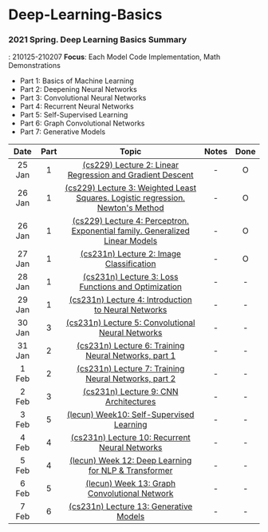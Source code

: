 # Deep-Learning-Basics

### 2021 Spring. Deep Learning Basics Summary

: 210125-210207
**Focus**: Each Model Code Implementation, Math Demonstrations

- Part 1: Basics of Machine Learning
- Part 2: Deepening Neural Networks
- Part 3: Convolutional Neural Networks
- Part 4: Recurrent Neural Networks
- Part 5: Self-Supervised Learning
- Part 6: Graph Convolutional Networks
- Part 7: Generative Models

|  Date  | Part |                                             Topic                                             | Notes | Done |
| :----: | :--: | :-------------------------------------------------------------------------------------------: | :---: | :--: |
| 25 Jan |  1   |            [(cs229) Lecture 2: Linear Regression and Gradient Descent][cs229-lec2]            |   -   |  O   |
| 26 Jan |  1   | [(cs229) Lecture 3: Weighted Least Squares. Logistic regression. Newton's Method][cs229-lec3] |   -   |  O   |
| 26 Jan |  1   |  [(cs229) Lecture 4: Perceptron. Exponential family. Generalized Linear Models][cs229-lec4]   |   -   |  O   |
| 27 Jan |  1   |                    [(cs231n) Lecture 2: Image Classification][cs231n-lec2]                    |   -   |  O   |
| 28 Jan |  1   |              [(cs231n) Lecture 3: Loss Functions and Optimization][cs231n-lec3]               |   -   |  -   |
| 29 Jan |  1   |              [(cs231n) Lecture 4: Introduction to Neural Networks][cs231n-lec4]               |   -   |  -   |
| 30 Jan |  3   |               [(cs231n) Lecture 5: Convolutional Neural Networks][cs231n-lec5]                |   -   |  -   |
| 31 Jan |  2   |              [(cs231n) Lecture 6: Training Neural Networks, part 1][cs231n-lec6]              |   -   |  -   |
| 1 Feb  |  2   |              [(cs231n) Lecture 7: Training Neural Networks, part 2][cs231n-lec7]              |   -   |  -   |
| 2 Feb  |  3   |                     [(cs231n) Lecture 9: CNN Architectures][cs231n-lec9]                      |   -   |  -   |
| 3 Feb  |  5   |                     [(lecun) Week10: Self-Supervised Learning][lecun-ssl]                     |   -   |  -   |
| 4 Feb  |  4   |                [(cs231n) Lecture 10: Recurrent Neural Networks][cs231n-lec10]                 |   -   |  -   |
| 5 Feb  |  4   |               [(lecun) Week 12: Deep Learning for NLP & Transformer][lecun-nlp]               |   -   |  -   |
| 6 Feb  |  5   |                   [(lecun) Week 13: Graph Convolutional Network][lecun-gcn]                   |   -   |  -   |
| 7 Feb  |  6   |                    [(cs231n) Lecture 13: Generative Models][cs231n-lec13]                     |   -   |  -   |

[cs229-lec2]: https://youtu.be/4b4MUYve_U8
[cs229-lec3]: https://youtu.be/het9HFqo1TQ
[cs229-lec4]: https://youtu.be/iZTeva0WSTQ
[cs231n-lec2]: https://youtu.be/OoUX-nOEjG0
[cs231n-lec3]: https://youtu.be/h7iBpEHGVNc
[cs231n-lec4]: https://youtu.be/d14TUNcbn1k
[cs231n-lec5]: https://youtu.be/bNb2fEVKeEo
[cs231n-lec6]: https://youtu.be/wEoyxE0GP2M
[cs231n-lec7]: https://youtu.be/_JB0AO7QxSA
[cs231n-lec9]: https://youtu.be/DAOcjicFr1Y
[cs231n-lec10]: https://youtu.be/6niqTuYFZLQ
[cs231n-lec13]: https://youtu.be/5WoItGTWV54
[lecun-ssl]: https://youtu.be/0KeR6i1_56g
[lecun-nlp]: https://youtu.be/6D4EWKJgNn0
[lecun-gcn]: https://youtu.be/Iiv9R6BjxHM
